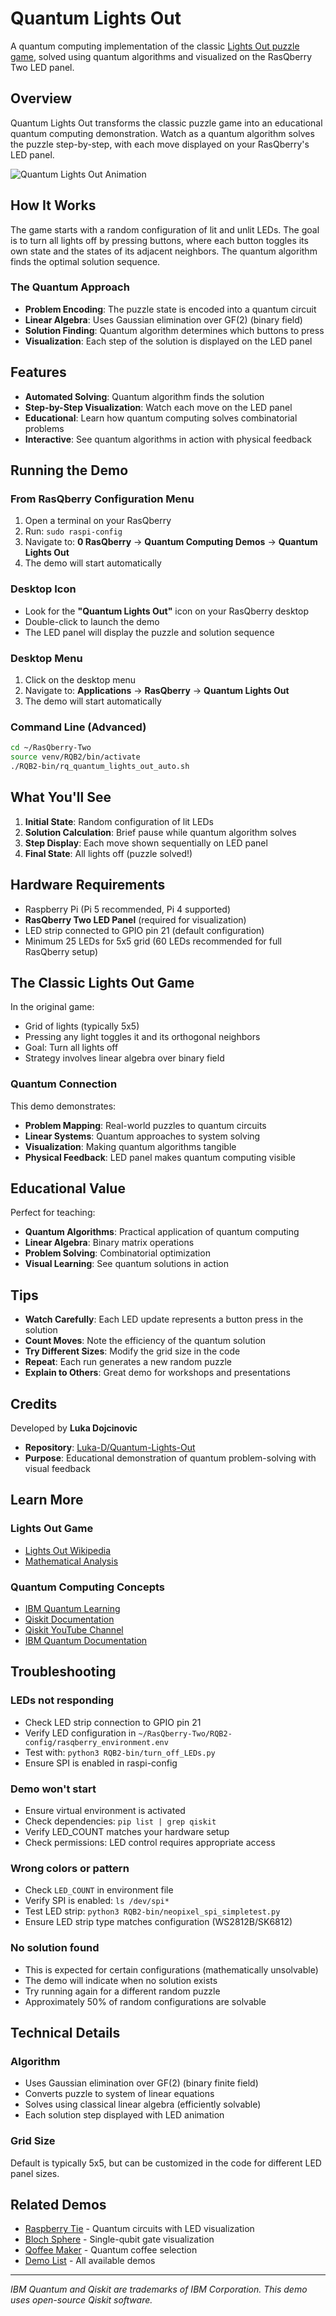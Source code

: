 # Quantum Lights Out

A quantum computing implementation of the classic [Lights Out puzzle game](https://en.wikipedia.org/wiki/Lights_Out_(game)), solved using quantum algorithms and visualized on the RasQberry Two LED panel.

## Overview

Quantum Lights Out transforms the classic puzzle game into an educational quantum computing demonstration. Watch as a quantum algorithm solves the puzzle step-by-step, with each move displayed on your RasQberry's LED panel.

![Quantum Lights Out Animation](https://github.com/user-attachments/assets/23778cc3-99d3-4872-9463-fcd3b8f09b4f)

## How It Works

The game starts with a random configuration of lit and unlit LEDs. The goal is to turn all lights off by pressing buttons, where each button toggles its own state and the states of its adjacent neighbors. The quantum algorithm finds the optimal solution sequence.

### The Quantum Approach

- **Problem Encoding**: The puzzle state is encoded into a quantum circuit
- **Linear Algebra**: Uses Gaussian elimination over GF(2) (binary field)
- **Solution Finding**: Quantum algorithm determines which buttons to press
- **Visualization**: Each step of the solution is displayed on the LED panel

## Features

- **Automated Solving**: Quantum algorithm finds the solution
- **Step-by-Step Visualization**: Watch each move on the LED panel
- **Educational**: Learn how quantum computing solves combinatorial problems
- **Interactive**: See quantum algorithms in action with physical feedback

## Running the Demo

### From RasQberry Configuration Menu

1. Open a terminal on your RasQberry
2. Run: `sudo raspi-config`
3. Navigate to: **0 RasQberry** → **Quantum Computing Demos** → **Quantum Lights Out**
4. The demo will start automatically

### Desktop Icon

- Look for the **"Quantum Lights Out"** icon on your RasQberry desktop
- Double-click to launch the demo
- The LED panel will display the puzzle and solution sequence

### Desktop Menu

1. Click on the desktop menu
2. Navigate to: **Applications** → **RasQberry** → **Quantum Lights Out**
3. The demo will start automatically

### Command Line (Advanced)

```bash
cd ~/RasQberry-Two
source venv/RQB2/bin/activate
./RQB2-bin/rq_quantum_lights_out_auto.sh
```

## What You'll See

1. **Initial State**: Random configuration of lit LEDs
2. **Solution Calculation**: Brief pause while quantum algorithm solves
3. **Step Display**: Each move shown sequentially on LED panel
4. **Final State**: All lights off (puzzle solved!)

## Hardware Requirements

- Raspberry Pi (Pi 5 recommended, Pi 4 supported)
- **RasQberry Two LED Panel** (required for visualization)
- LED strip connected to GPIO pin 21 (default configuration)
- Minimum 25 LEDs for 5x5 grid (60 LEDs recommended for full RasQberry setup)

## The Classic Lights Out Game

In the original game:
- Grid of lights (typically 5x5)
- Pressing any light toggles it and its orthogonal neighbors
- Goal: Turn all lights off
- Strategy involves linear algebra over binary field

### Quantum Connection

This demo demonstrates:
- **Problem Mapping**: Real-world puzzles to quantum circuits
- **Linear Systems**: Quantum approaches to system solving
- **Visualization**: Making quantum algorithms tangible
- **Physical Feedback**: LED panel makes quantum computing visible

## Educational Value

Perfect for teaching:
- **Quantum Algorithms**: Practical application of quantum computing
- **Linear Algebra**: Binary matrix operations
- **Problem Solving**: Combinatorial optimization
- **Visual Learning**: See quantum solutions in action

## Tips

- **Watch Carefully**: Each LED update represents a button press in the solution
- **Count Moves**: Note the efficiency of the quantum solution
- **Try Different Sizes**: Modify the grid size in the code
- **Repeat**: Each run generates a new random puzzle
- **Explain to Others**: Great demo for workshops and presentations

## Credits

Developed by **Luka Dojcinovic**

- **Repository**: [Luka-D/Quantum-Lights-Out](https://github.com/Luka-D/Quantum-Lights-Out)
- **Purpose**: Educational demonstration of quantum problem-solving with visual feedback

## Learn More

### Lights Out Game
- [Lights Out Wikipedia](https://en.wikipedia.org/wiki/Lights_Out_(game))
- [Mathematical Analysis](https://en.wikipedia.org/wiki/Lights_Out_(game)#Mathematical_analysis)

### Quantum Computing Concepts
- [IBM Quantum Learning](https://learning.quantum.ibm.com/)
- [Qiskit Documentation](https://docs.qiskit.org/)
- [Qiskit YouTube Channel](https://www.youtube.com/@qiskit)
- [IBM Quantum Documentation](https://docs.quantum.ibm.com/)

## Troubleshooting

### LEDs not responding
- Check LED strip connection to GPIO pin 21
- Verify LED configuration in `~/RasQberry-Two/RQB2-config/rasqberry_environment.env`
- Test with: `python3 RQB2-bin/turn_off_LEDs.py`
- Ensure SPI is enabled in raspi-config

### Demo won't start
- Ensure virtual environment is activated
- Check dependencies: `pip list | grep qiskit`
- Verify LED_COUNT matches your hardware setup
- Check permissions: LED control requires appropriate access

### Wrong colors or pattern
- Check `LED_COUNT` in environment file
- Verify SPI is enabled: `ls /dev/spi*`
- Test LED strip: `python3 RQB2-bin/neopixel_spi_simpletest.py`
- Ensure LED strip type matches configuration (WS2812B/SK6812)

### No solution found
- This is expected for certain configurations (mathematically unsolvable)
- The demo will indicate when no solution exists
- Try running again for a different random puzzle
- Approximately 50% of random configurations are solvable

## Technical Details

### Algorithm
- Uses Gaussian elimination over GF(2) (binary finite field)
- Converts puzzle to system of linear equations
- Solves using classical linear algebra (efficiently solvable)
- Each solution step displayed with LED animation

### Grid Size
Default is typically 5x5, but can be customized in the code for different LED panel sizes.

## Related Demos

- [Raspberry Tie](raspberry-tie.md) - Quantum circuits with LED visualization
- [Bloch Sphere](bloch-sphere.md) - Single-qubit gate visualization
- [Qoffee Maker](qoffee-maker.md) - Quantum coffee selection
- [Demo List](01-demo-list.md) - All available demos

---

*IBM Quantum and Qiskit are trademarks of IBM Corporation. This demo uses open-source Qiskit software.*
